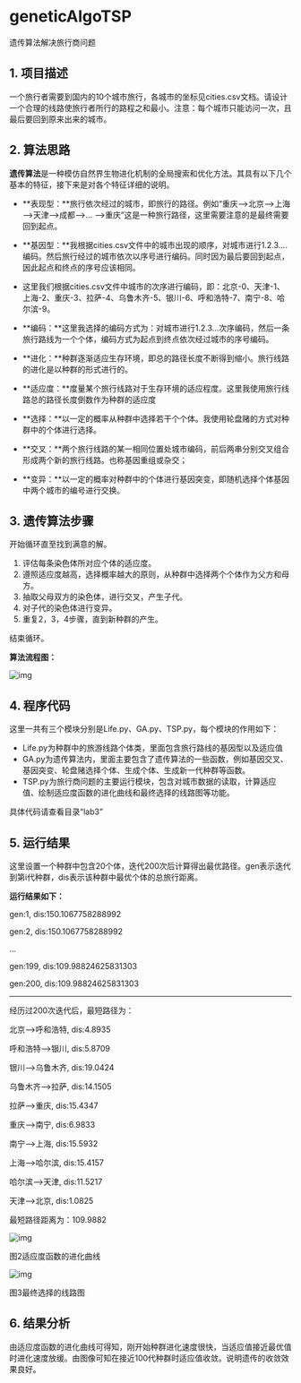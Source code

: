 # geneticAlgoTSP
遗传算法解决旅行商问题


## 1. 项目描述

一个旅行者需要到国内的10个城市旅行，各城市的坐标见cities.csv文档。请设计一个合理的线路使旅行者所行的路程之和最小。注意：每个城市只能访问一次，且最后要回到原来出来的城市。



## 2. 算法思路

**遗传算法**是一种模仿自然界生物进化机制的全局搜索和优化方法。其具有以下几个基本的特征，接下来是对各个特征详细的说明。

- **表现型：**旅行依次经过的城市，即旅行的路径。例如“重庆—>北京—>上海—>天津—>成都—>… —>重庆”这是一种旅行路径，这里需要注意的是最终需要回到起点。

- **基因型：**我根据cities.csv文件中的城市出现的顺序，对城市进行1.2.3….编码。然后旅行经过的城市依次以序号进行编码。同时因为最后要回到起点，因此起点和终点的序号应该相同。

- 这里我们根据cities.csv文件中城市的次序进行编码，即：北京-0、天津-1、上海-2、重庆-3、拉萨-4、乌鲁木齐-5、银川-6、呼和浩特-7、南宁-8、哈尔滨-9。

- **编码：**这里我选择的编码方式为：对城市进行1.2.3…次序编码，然后一条旅行路线为一个个体，编码方式为起点到终点依次经过城市的序号编码。 

- **进化：**种群逐渐适应生存环境，即总的路径长度不断得到缩小。旅行线路的进化是以种群的形式进行的。

- **适应度：**度量某个旅行线路对于生存环境的适应程度。这里我使用旅行线路总的路径长度倒数作为种群的适应度

- **选择：**以一定的概率从种群中选择若干个个体。我使用轮盘赌的方式对种群中的个体进行选择。

- **交叉：**两个旅行线路的某一相同位置处城市编码，前后两串分别交叉组合形成两个新的旅行线路。也称基因重组或杂交；

- **变异：**以一定的概率对种群中的个体进行基因突变，即随机选择个体基因中两个城市的编号进行交换。 





## 3. 遗传算法步骤

开始循环直至找到满意的解。

1. 评估每条染色体所对应个体的适应度。
2. 遵照适应度越高，选择概率越大的原则，从种群中选择两个个体作为父方和母方。
3. 抽取父母双方的染色体，进行交叉，产生子代。
4. 对子代的染色体进行变异。
5. 重复2，3，4步骤，直到新种群的产生。

结束循环。

 

**算法流程图：**

![img](https://xc-figure.oss-cn-hangzhou.aliyuncs.com/img/202209072116751.gif)



## 4. 程序代码

这里一共有三个模块分别是Life.py、GA.py、TSP.py，每个模块的作用如下：

- Life.py为种群中的旅游线路个体类，里面包含旅行路线的基因型以及适应值
- GA.py为遗传算法内，里面主要包含了遗传算法的一些函数，例如基因交叉、基因突变、轮盘赌选择个体、生成个体、生成新一代种群等函数。
- TSP.py为旅行商问题的主要运行模块，包含对城市数据的读取，计算适应值、绘制适应度函数的进化曲线和最终选择的线路图等功能。

具体代码请查看目录“lab3”



## 5. 运行结果

这里设置一个种群中包含20个体，迭代200次后计算得出最优路径。gen表示迭代到第i代种群，dis表示该种群中最优个体的总旅行距离。

**运行结果如下：**

gen:1, dis:150.1067758288992

gen:2, dis:150.1067758288992

...

gen:199, dis:109.98824625831303

gen:200, dis:109.98824625831303

---

经历过200次迭代后，最短路径为：

北京——>呼和浩特, dis:4.8935

呼和浩特——>银川, dis:5.8709

银川——>乌鲁木齐, dis:19.0424

乌鲁木齐——>拉萨, dis:14.1505

拉萨——>重庆, dis:15.4347

重庆——>南宁, dis:6.9833

南宁——>上海, dis:15.5932

上海——>哈尔滨, dis:15.4157

哈尔滨——>天津, dis:11.5217

天津——>北京, dis:1.0825

最短路径距离为：109.9882

![img](https://xc-figure.oss-cn-hangzhou.aliyuncs.com/img/202209072119886.gif)

图2适应度函数的进化曲线

![img](https://xc-figure.oss-cn-hangzhou.aliyuncs.com/img/202209072119894.gif)

图3最终选择的线路图



## 6. 结果分析

由适应度函数的进化曲线可得知，刚开始种群进化速度很快，当适应值接近最优值时进化速度放缓。由图像可知在接近100代种群时适应值收敛。说明遗传的收敛效果良好。

